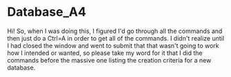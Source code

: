 # Database_A4

Hi! So, when I was doing this, I figured I'd go through all the commands and then just do a Ctrl=A in order to get all of the commands. I didn't realize until I had
closed the window and went to submit that that wasn't going to work how I intended or wanted, so please take my word for it that I did the commands before the massive 
one listing the creation criteria for a new database. 
